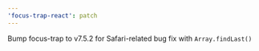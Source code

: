 ```yaml
---
'focus-trap-react': patch
---
```


Bump focus-trap to v7.5.2 for Safari-related bug fix with `Array.findLast()`
